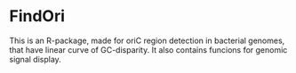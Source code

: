 # FindOri
This is an R-package, made for oriC region detection in bacterial genomes, that have linear curve of GC-disparity.
It also contains funcions for genomic signal display.
